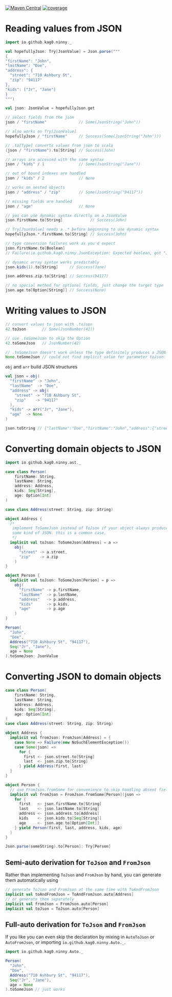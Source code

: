 [![Maven Central](https://img.shields.io/maven-central/v/io.github.kag0/ninny_2.13?style=for-the-badge)](https://mvnrepository.com/artifact/io.github.kag0/ninny)
[![coverage](https://img.shields.io/badge/test%20coverage-%3E%2090%25-brightgreen?style=for-the-badge)](https://kag0.github.io/ninny-json/coverage)

# Reading values from JSON

```scala
import io.github.kag0.ninny._

val hopefullyJson: Try[JsonValue] = Json.parse("""
{
"firstName": "John",
"lastName": "Doe",
"address": {
  "street": "710 Ashbury St",
  "zip": "94117"
},
"kids": ["Jr", "Jane"]
}
""")

val json: JsonValue = hopefullyJson.get

// select fields from the json
json / "firstName"              // Some(JsonString("John"))

// also works on Try[JsonValue]
hopefullyJson / "firstName"     // Success(Some(JsonString("John")))

// .to[Type] converts values from json to scala
(json / "firstName").to[String] // Success(John)

// arrays are accessed with the same syntax
json / "kids" / 1               // Some(JsonString("Jane"))

// out of bound indexes are handled
json / "kids" / 2               // None

// works on nested objects
json / "address" / "zip"        // Some(JsonString("94117"))

// missing fields are handled
json / "age"                    // None

// you can use dynamic syntax directly on a JsonValue
json.firstName.to[String]            // Success(John)

// Try[JsonValue] needs a .* before beginning to use dynamic syntax
hopefullyJson.*.firstName.to[String] // Success(John)

// type conversion failures work as you'd expect
json.firstName.to[Boolean]
// Failure(io.github.kag0.ninny.JsonException: Expected boolean, got "John")

// dynamic array syntax works predictably 
json.kids(1).to[String]     // Success(Jane)

json.address.zip.to[String] // Success(94117)

// no special method for optional fields, just change the target type
json.age.to[Option[String]] // Success(None)
```

# Writing values to JSON

```scala
// convert values to json with .toJson
42.toJson       // Some(JsonNumber(42))

// use .toSomeJson to skip the Option
42.toSomeJson   // JsonNumber(42)

// .toSomeJson doesn't work unless the type definitely produces a JSON value
None.toSomeJson // could not find implicit value for parameter toJson: io.github.kag0.ninny.ToSomeJson[None.type]
```

`obj` and `arr` build JSON structures

```scala
val json = obj(
  "firstName" -> "John",
  "lastName"  -> "Doe",
  "address" -> obj(
    "street" -> "710 Ashbury St",
    "zip"    -> "94117"
  ),
  "kids" -> arr("Jr", "Jane"),
  "age"  -> None
)

json.toString // {"lastName":"Doe","firstName":"John","address":{"street":"710 Ashbury St","zip":"94117"},"kids":["Jr","Jane"]}
```

# Converting domain objects to JSON

```scala
import io.github.kag0.ninny.ast._

case class Person(
    firstName: String,
    lastName: String,
    address: Address,
    kids: Seq[String],
    age: Option[Int]
)

case class Address(street: String, zip: String)

object Address {
  /*
   implement ToSomeJson instead of ToJson if your object always produces 
   some kind of JSON. this is a common case.
   */
  implicit val toJson: ToSomeJson[Address] = a =>
    obj(
      "street" -> a.street,
      "zip"    -> a.zip
    )
}

object Person {
  implicit val toJson: ToSomeJson[Person] = p =>
    obj(
      "firstName" -> p.firstName,
      "lastName"  -> p.lastName,
      "address"   -> p.address,
      "kids"      -> p.kids,
      "age"       -> p.age
    )
}

Person(
  "John",
  "Doe",
  Address("710 Ashbury St", "94117"),
  Seq("Jr", "Jane"),
  age = None
).toSomeJson: JsonValue
```

# Converting JSON to domain objects

```scala
case class Person(
    firstName: String,
    lastName: String,
    address: Address,
    kids: Seq[String],
    age: Option[Int]
)
case class Address(street: String, zip: String)

object Address {
  implicit val fromJson: FromJson[Address] = {
    case None => Failure(new NoSuchElementException())
    case Some(json) =>
      for {
        first <- json.street.to[String]
        last  <- json.zip.to[String]
      } yield Address(first, last)
  }
}

object Person {
  // use FromJson.fromSome for convenience to skip handling absent fields
  implicit val fromJson = FromJson.fromSome[Person](json =>
    for {
      first   <- json.firstName.to[String]
      last    <- json.lastName.to[String]
      address <- json.address.to[Address]
      kids    <- json.kids.to[Seq[String]]
      age     <- json.age.to[Option[Int]]
    } yield Person(first, last, address, kids, age)
  )
}

Json.parse(someString).to[Person]: Try[Person]
```

## Semi-auto derivation for `ToJson` and `FromJson`

Rather than implementing `ToJson` and `FromJson` by hand, you can generate them 
automatically using

```scala
// generate ToJson and FromJson at the same time with ToAndFromJson
implicit val toAndFromJson = ToAndFromJson.auto[Address]
// or generate them separately
implicit val fromJson = FromJson.auto[Person]
implicit val toJson = ToJson.auto[Person]
```

## Full-auto derivation for `ToJson` and `FromJson`

If you like you can even skip the declaration by mixing in `AutoToJson` or 
`AutoFromJson`, or importing `io.github.kag0.ninny.Auto._`.

```scala
import io.github.kag0.ninny.Auto._

Person(
  "John",
  "Doe",
  Address("710 Ashbury St", "94117"),
  Seq("Jr", "Jane"),
  age = None
).toSomeJson // just works
```